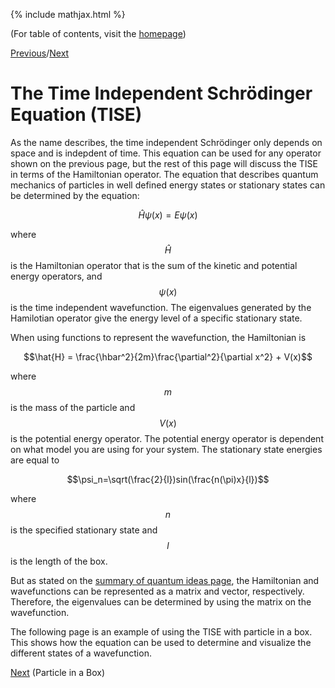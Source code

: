 {% include mathjax.html %}

(For table of contents, visit the [homepage](/README.md))

[Previous](Quantum_ideas.md)/[Next](PIB.md)

# The Time Independent Schrödinger Equation (TISE)

As the name describes, the time independent Schrödinger only depends on space and is indepdent of time. This equation can be used for any operator shown on the previous page, but the rest of this page will discuss the TISE in terms of the Hamiltonian operator. The equation that describes quantum mechanics of particles in well defined energy states or stationary states can be determined by the equation:

$$\hat{H}\psi(x)=E\psi(x)$$

where $$\hat{H}$$ is the Hamiltonian operator that is the sum of the kinetic and potential energy operators, and $$\psi(x)$$ is the time independent wavefunction. The eigenvalues generated by the Hamilotian operator give the energy level of a specific stationary state.

When using functions to represent the wavefunction, the Hamiltonian is

$$\hat{H} = \frac{\hbar^2}{2m}\frac{\partial^2}{\partial x^2} + V(x)$$

where $$m$$ is the mass of the particle and $$V(x)$$ is the potential energy operator. The potential energy operator is dependent on what model you are using for your system. The stationary state energies are equal to 

$$\psi_n=\sqrt(\frac{2}{l})sin(\frac{n(\pi)x}{l})$$

where $$n$$ is the specified stationary state and $$l$$ is the length of the box. 

But as stated on the [summary of quantum ideas page](Quantum_ideas.md), the Hamiltonian and wavefunctions can be represented as a matrix and vector, respectively. Therefore, the eigenvalues can be determined by using the matrix on the wavefunction. 

The following page is an example of using the TISE with particle in a box. This shows how the equation can be used to determine and visualize the different states of a wavefunction.

[Next](PIB.md) (Particle in a Box)
